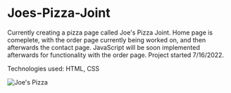 # Joes-Pizza-Joint

Currently creating a pizza page called Joe's Pizza Joint. Home page is comeplete, with the order page currently being worked on, and then afterwards the contact page. JavaScript will be soon implemented afterwards for functionality with the order page.
Project started 7/16/2022.

Technologies used: HTML, CSS

![Joe's Pizza](https://user-images.githubusercontent.com/103973119/180073980-d5aebde7-0981-4197-944a-b0897b60aa2b.png)

